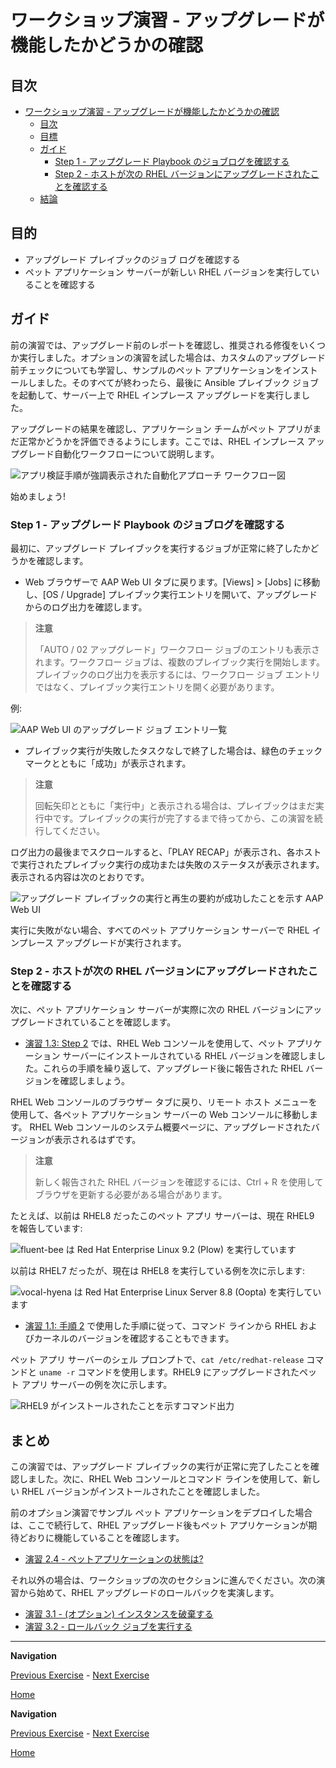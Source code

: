 # ワークショップ演習 - アップグレードが機能したかどうかの確認

## 目次

- [ワークショップ演習 - アップグレードが機能したかどうかの確認](#workshop-exercise---check-if-the-upgrades-worked)
  - [目次](#目次)
  - [目標](#目標)
  - [ガイド](#ガイド)
    - [Step 1 - アップグレード Playbook のジョブログを確認する](#step-1---アップグレード-playbook-のジョブログを確認する)
    - [Step 2 - ホストが次の RHEL バージョンにアップグレードされたことを確認する](#step-2---ホストが次の-rhel-バージョンにアップグレードされたことを確認する)
  - [結論](#結論)

## 目的

* アップグレード プレイブックのジョブ ログを確認する
* ペット アプリケーション サーバーが新しい RHEL バージョンを実行していることを確認する

## ガイド

前の演習では、アップグレード前のレポートを確認し、推奨される修復をいくつか実行しました。オプションの演習を試した場合は、カスタムのアップグレード前チェックについても学習し、サンプルのペット アプリケーションをインストールしました。そのすべてが終わったら、最後に Ansible プレイブック ジョブを起動して、サーバー上で RHEL インプレース アップグレードを実行しました。

アップグレードの結果を確認し、アプリケーション チームがペット アプリがまだ正常かどうかを評価できるようにします。ここでは、RHEL インプレース アップグレード自動化ワークフローについて説明します。

![アプリ検証手順が強調表示された自動化アプローチ ワークフロー図](images/ripu-workflow-hl-validate.svg)

始めましょう!

### Step 1 - アップグレード Playbook のジョブログを確認する

最初に、アップグレード プレイブックを実行するジョブが正常に終了したかどうかを確認します。

- Web ブラウザーで AAP Web UI タブに戻ります。[Views] > [Jobs] に移動し、[OS / Upgrade] プレイブック実行エントリを開いて、アップグレードからのログ出力を確認します。

> **注意**
>
> 「AUTO / 02 アップグレード」ワークフロー ジョブのエントリも表示されます。ワークフロー ジョブは、複数のプレイブック実行を開始します。プレイブックのログ出力を表示するには、ワークフロー ジョブ エントリではなく、プレイブック実行エントリを開く必要があります。

例:

![AAP Web UI のアップグレード ジョブ エントリ一覧](images/upgrade_jobs.svg)

- プレイブック実行が失敗したタスクなしで終了した場合は、緑色のチェックマークとともに「成功」​​が表示されます。

> **注意**
>
> 回転矢印とともに「実行中」と表示される場合は、プレイブックはまだ実行中です。プレイブックの実行が完了するまで待ってから、この演習を続行してください。

ログ出力の最後までスクロールすると、「PLAY RECAP」が表示され、各ホストで実行されたプレイブック実行の成功または失敗のステータスが表示されます。表示される内容は次のとおりです。

![アップグレード プレイブックの実行と再生の要約が成功したことを示す AAP Web UI](images/upgrade_play_recap.svg)

実行に失敗がない場合、すべてのペット アプリケーション サーバーで RHEL インプレース アップグレードが実行されます。

### Step 2 - ホストが次の RHEL バージョンにアップグレードされたことを確認する

次に、ペット アプリケーション サーバーが実際に次の RHEL バージョンにアップグレードされていることを確認します。

- [演習 1.3: Step 2](../1.3-report/README.ja.md#step-2---rhel-web-コンソールの操作) では、RHEL Web コンソールを使用して、ペット アプリケーション サーバーにインストールされている RHEL バージョンを確認しました。これらの手順を繰り返して、アップグレード後に報告された RHEL バージョンを確認しましょう。

RHEL Web コンソールのブラウザー タブに戻り、リモート ホスト メニューを使用して、各ペット アプリケーション サーバーの Web コンソールに移動します。 RHEL Web コンソールのシステム概要ページに、アップグレードされたバージョンが表示されるはずです。

> **注意**
>
> 新しく報告された RHEL バージョンを確認するには、Ctrl + R を使用してブラウザを更新する必要がある場合があります。

たとえば、以前は RHEL8 だったこのペット アプリ サーバーは、現在 RHEL9 を報告しています:

![fluent-bee は Red Hat Enterprise Linux 9.2 (Plow) を実行しています](images/rhel9_upgraded.svg)

以前は RHEL7 だったが、現在は RHEL8 を実行している例を次に示します:

![vocal-hyena は Red Hat Enterprise Linux Server 8.8 (Oopta) を実行しています](images/rhel8_upgraded.svg)

- [演習 1.1: 手順 2](../1.1-setup/README.ja.md#step-2---ターミナルセッションを開く) で使用した手順に従って、コマンド ラインから RHEL およびカーネルのバージョンを確認することもできます。

ペット アプリ サーバーのシェル プロンプトで、`cat /etc/redhat-release` コマンドと `uname -r` コマンドを使用します。RHEL9 にアップグレードされたペット アプリ サーバーの例を次に示します。

![RHEL9 がインストールされたことを示すコマンド出力](images/rhel9_commands.svg)

## まとめ

この演習では、アップグレード プレイブックの実行が正常に完了したことを確認しました。次に、RHEL Web コンソールとコマンド ラインを使用して、新しい RHEL バージョンがインストールされたことを確認しました。

前のオプション演習でサンプル ペット アプリケーションをデプロイした場合は、ここで続行して、RHEL アップグレード後もペット アプリケーションが期待どおりに機能していることを確認します。

- [演習 2.4 - ペットアプリケーションの状態は?](../2.4-check-pet-app/README.ja.md)

それ以外の場合は、ワークショップの次のセクションに進んでください。次の演習から始めて、RHEL アップグレードのロールバックを実演します。

- [演習 3.1 - (オプション) インスタンスを破棄する](../3.1-rm-rf/README.ja.md)
- [演習 3.2 - ロールバック ジョブを実行する](../3.2-rollback/README.ja.md)

---

**Navigation**

[Previous Exercise](../2.1-upgrade/README.ja.md) - [Next Exercise](../2.4-check-pet-app/README.ja.md)

[Home](../README.ja.md)

**Navigation**

[Previous Exercise](../2.1-upgrade/README.md) - [Next Exercise](../2.4-check-pet-app/README.md)

[Home](../README.md)
